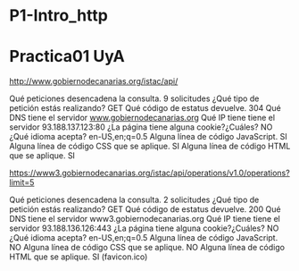 # P1-Intro_http
Practica01 UyA
==============

http://www.gobiernodecanarias.org/istac/api/

Qué peticiones desencadena la consulta. 9 solicitudes
¿Qué tipo de petición estás realizando? GET
Qué código de estatus devuelve. 304
Qué DNS tiene el servidor www.gobiernodecanarias.org
Qué IP tiene tiene el servidor 93.188.137.123:80
¿La página tiene alguna cookie?¿Cuáles? NO
¿Qué idioma acepta? en-US,en;q=0.5
Alguna línea de código JavaScript. SI
Alguna línea de código CSS que se aplique. SI
Alguna línea de código HTML que se aplique. SI


https://www3.gobiernodecanarias.org/istac/api/operations/v1.0/operations?limit=5

Qué peticiones desencadena la consulta. 2 solicitudes
¿Qué tipo de petición estás realizando? GET
Qué código de estatus devuelve. 200
Qué DNS tiene el servidor www3.gobiernodecanarias.org
Qué IP tiene tiene el servidor 93.188.136.126:443
¿La página tiene alguna cookie?¿Cuáles? NO
¿Qué idioma acepta? en-US,en;q=0.5
Alguna línea de código JavaScript. NO
Alguna línea de código CSS que se aplique. NO
Alguna línea de código HTML que se aplique. SI (favicon.ico)
